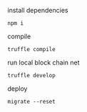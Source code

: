 install dependencies

```shell
npm i
```

compile

```
truffle compile
```

run local block chain net

```
truffle develop
```

deploy

```
migrate --reset
```